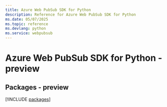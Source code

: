 ```yaml
---
title: Azure Web PubSub SDK for Python
description: Reference for Azure Web PubSub SDK for Python
ms.date: 05/07/2025
ms.topic: reference
ms.devlang: python
ms.service: webpubsub
---
```

# Azure Web PubSub SDK for Python - preview
## Packages - preview
[!INCLUDE [packages](web-pubsub-index.md)]